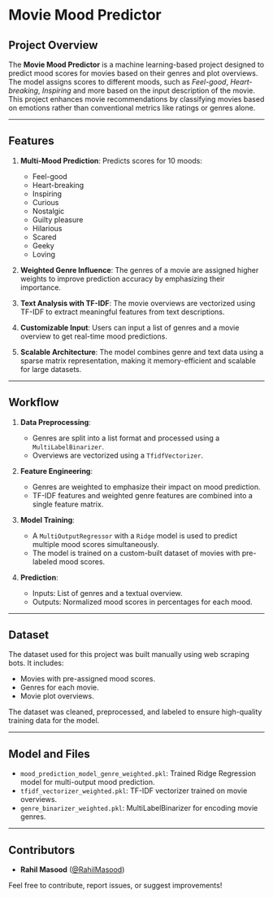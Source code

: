 # Movie Mood Predictor

## Project Overview
The **Movie Mood Predictor** is a machine learning-based project designed to predict mood scores for movies based on their genres and plot overviews. The model assigns scores to different moods, such as *Feel-good*, *Heart-breaking*, *Inspiring* and more based on the input description of the movie. This project enhances movie recommendations by classifying movies based on emotions rather than conventional metrics like ratings or genres alone.

---

## Features
1. **Multi-Mood Prediction**: Predicts scores for 10 moods:
   - Feel-good
   - Heart-breaking
   - Inspiring
   - Curious
   - Nostalgic
   - Guilty pleasure
   - Hilarious
   - Scared
   - Geeky
   - Loving

2. **Weighted Genre Influence**: The genres of a movie are assigned higher weights to improve prediction accuracy by emphasizing their importance.

3. **Text Analysis with TF-IDF**: The movie overviews are vectorized using TF-IDF to extract meaningful features from text descriptions.

4. **Customizable Input**: Users can input a list of genres and a movie overview to get real-time mood predictions.

5. **Scalable Architecture**: The model combines genre and text data using a sparse matrix representation, making it memory-efficient and scalable for large datasets.

---

## Workflow
1. **Data Preprocessing**:
   - Genres are split into a list format and processed using a `MultiLabelBinarizer`.
   - Overviews are vectorized using a `TfidfVectorizer`.

2. **Feature Engineering**:
   - Genres are weighted to emphasize their impact on mood prediction.
   - TF-IDF features and weighted genre features are combined into a single feature matrix.

3. **Model Training**:
   - A `MultiOutputRegressor` with a `Ridge` model is used to predict multiple mood scores simultaneously.
   - The model is trained on a custom-built dataset of movies with pre-labeled mood scores.

4. **Prediction**:
   - Inputs: List of genres and a textual overview.
   - Outputs: Normalized mood scores in percentages for each mood.

---

## Dataset
The dataset used for this project was built manually using web scraping bots. It includes:
- Movies with pre-assigned mood scores.
- Genres for each movie.
- Movie plot overviews.

The dataset was cleaned, preprocessed, and labeled to ensure high-quality training data for the model.

---

## Model and Files
- `mood_prediction_model_genre_weighted.pkl`: Trained Ridge Regression model for multi-output mood prediction.
- `tfidf_vectorizer_weighted.pkl`: TF-IDF vectorizer trained on movie overviews.
- `genre_binarizer_weighted.pkl`: MultiLabelBinarizer for encoding movie genres.

---

## Contributors
- **Rahil Masood** ([@RahilMasood](https://github.com/RahilMasood))

Feel free to contribute, report issues, or suggest improvements!
